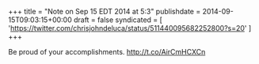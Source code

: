 +++
title = "Note on Sep 15 EDT 2014 at 5:3"
publishdate = 2014-09-15T09:03:15+00:00
draft = false
syndicated = [ 'https://twitter.com/chrisjohndeluca/status/511440095682252800?s=20' ]
+++

Be proud of your accomplishments. http://t.co/AirCmHCXCn
